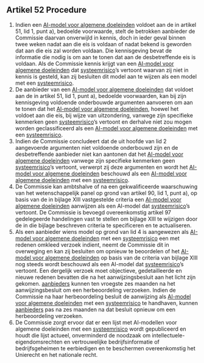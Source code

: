 ## Artikel 52 Procedure

1. Indien een [AI-model voor algemene doeleinden](a3.md#^gpai) voldoet aan de in artikel 51, lid 1, punt a), bedoelde voorwaarde, stelt de betrokken aanbieder de Commissie daarvan onverwijld in kennis, doch in ieder geval binnen twee weken nadat aan die eis is voldaan of nadat bekend is geworden dat aan die eis zal worden voldaan. Die kennisgeving bevat de informatie die nodig is om aan te tonen dat aan de desbetreffende eis is voldaan. Als de Commissie kennis krijgt van een [AI-model voor algemene doeleinden](a3.md#^gpai) dat [systeemrisico](a3.md#^sysrisk)’s vertoont waarvan zij niet in kennis is gesteld, kan zij besluiten dit model aan te wijzen als een model met een [systeemrisico](a3.md#^sysrisk).
2. De aanbieder van een [AI-model voor algemene doeleinden](a3.md#^gpai) dat voldoet aan de in artikel 51, lid 1, punt a), bedoelde voorwaarden, kan bij zijn kennisgeving voldoende onderbouwde argumenten aanvoeren om aan te tonen dat het [AI-model voor algemene doeleinden](a3.md#^gpai), hoewel het voldoet aan die eis, bij wijze van uitzondering, vanwege zijn specifieke kenmerken geen [systeemrisico](a3.md#^sysrisk)’s vertoont en derhalve niet zou mogen worden geclassificeerd als een [AI-model voor algemene doeleinden](a3.md#^gpai) met een [systeemrisico](a3.md#^sysrisk).
3. Indien de Commissie concludeert dat de uit hoofde van lid 2 aangevoerde argumenten niet voldoende onderbouwd zijn en de desbetreffende aanbieder niet kan aantonen dat het [AI-model voor algemene doeleinden](a3.md#^gpai) vanwege zijn specifieke kenmerken geen [systeemrisico](a3.md#^sysrisk)’s vertoont, verwerpt zij deze argumenten en wordt het [AI-model voor algemene doeleinden](a3.md#^gpai) beschouwd als een [AI-model voor algemene doeleinden](a3.md#^gpai) met een [systeemrisico](a3.md#^sysrisk).
4. De Commissie kan ambtshalve of na een gekwalificeerde waarschuwing van het wetenschappelijk panel op grond van artikel 90, lid 1, punt a), op basis van de in bijlage XIII vastgestelde criteria een [AI-model voor algemene doeleinden](a3.md#^gpai) aanwijzen als een AI-model dat [systeemrisico](a3.md#^sysrisk)’s vertoont.
   De Commissie is bevoegd overeenkomstig artikel 97 gedelegeerde handelingen vast te stellen om bijlage XIII te wijzigen door de in die bijlage beschreven criteria te specificeren en te actualiseren.
5. Als een aanbieder wiens model op grond van lid 4 is aangewezen als [AI-model voor algemene doeleinden](a3.md#^gpai) met een [systeemrisico](a3.md#^sysrisk) een met redenen omkleed verzoek indient, neemt de Commissie dit in overweging en kan zij besluiten om opnieuw te beoordelen of het [AI-model voor algemene doeleinden](a3.md#^gpai) op basis van de criteria van bijlage XIII nog steeds wordt beschouwd als een AI-model dat [systeemrisico](a3.md#^sysrisk)’s vertoont. Een dergelijk verzoek moet objectieve, gedetailleerde en nieuwe redenen bevatten die na het aanwijzingsbesluit aan het licht zijn gekomen. [aanbieders](a3.md#^aanbieder) kunnen ten vroegste zes maanden na het aanwijzingsbesluit om een herbeoordeling verzoeken. Indien de Commissie na haar herbeoordeling besluit de aanwijzing als [AI-model voor algemene doeleinden](a3.md#^gpai) met een [systeemrisico](a3.md#^sysrisk) te handhaven, kunnen [aanbieders](a3.md#^aanbieder) pas na zes maanden na dat besluit opnieuw om een herbeoordeling verzoeken.
6. De Commissie zorgt ervoor dat er een lijst met AI-modellen voor algemene doeleinden met een [systeemrisico](a3.md#^sysrisk) wordt gepubliceerd en houdt die lijst actueel, onverminderd de noodzaak om intellectuele-eigendomsrechten en vertrouwelijke bedrijfsinformatie of bedrijfsgeheimen te eerbiedigen en te beschermen overeenkomstig het Unierecht en het nationale recht.
